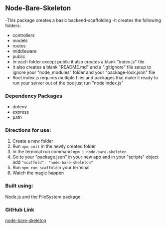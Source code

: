 ## Node-Bare-Skeleton

-This package creates a basic backend-scaffolding
-It creates the following folders:

- controllers
- models
- routes
- middleware
- public
- In each folder except public it also creates a blank "index.js" file
- It also creates a blank "README.md" and a ".gitignore" file setup to ignore your "node_modules" folder and your "package-lock.json" file
- Root index.js requires multiple files and packages that make it ready to run your server out of the box just run "node index.js"

### Dependency Packages

- dotenv
- express
- path

### Directions for use:

1. Create a new folder
2. Run `npm init` in the newly created folder
3. In the terminal run command `npm i node-bare-skeleton`
4. Go to your "package.json" in your new app and
   in your "scripts" object add `"scaffold": "node-bare-skeleton"`
5. Run `npm run scaffold`in your terminal
6. Watch the magic happen

### Built using:

Node.js and the FileSystem package

### GitHub Link

[node-bare-skeleton](https://github.com/oghusky/node-bare-skeleton)
